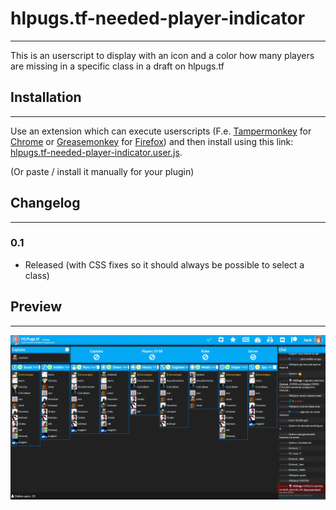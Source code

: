 # hlpugs.tf-needed-player-indicator
_____________________________________________
This is an userscript to display with an icon and a color how many players are missing in a specific class in a draft on hlpugs.tf

## Installation
_____________________________________________
Use an extension which can execute userscripts (F.e. [Tampermonkey](https://chrome.google.com/webstore/detail/tampermonkey/dhdgffkkebhmkfjojejmpbldmpobfkfo) for [Chrome](https://www.google.com/chrome/) or [Greasemonkey](https://addons.mozilla.org/en-US/firefox/addon/greasemonkey/)  for [Firefox](https://www.mozilla.org/firefox))
and then install using this link: [hlpugs.tf-needed-player-indicator.user.js](https://github.com/NetroScript/hlpugs.tf-needed-player-indicator/raw/master/hlpugs.tf-needed-player-indicator.user.js).

(Or paste / install it manually for your plugin)

## Changelog
_____________________________________________

### 0.1

* Released (with CSS fixes so it should always be possible to select a class)

## Preview
_____________________________________________

![Preview](https://raw.githubusercontent.com/NetroScript/hlpugs.tf-needed-player-indicator/master/preview1.png)

